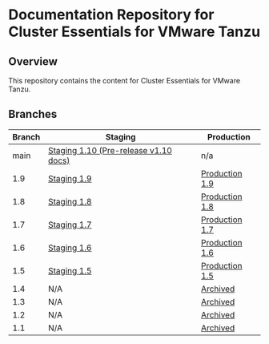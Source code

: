 # Documentation Repository for Cluster Essentials for VMware Tanzu

## Overview

This repository contains the content for Cluster Essentials for VMware Tanzu.

## Branches

| Branch | Staging | Production |
|--------|---------|------------|
| main    | [Staging 1.10 (Pre-release v1.10 docs)](https://docs-staging.vmware.com/en/Cluster-Essentials-for-VMware-Tanzu/1.10/cluster-essentials/deploy.html)    | n/a       |
| 1.9    | [Staging 1.9](https://docs-staging.vmware.com/en/Cluster-Essentials-for-VMware-Tanzu/1.9/cluster-essentials/deploy.html)    | [Production 1.9](https://docs.vmware.com/en/Cluster-Essentials-for-VMware-Tanzu/1.9/cluster-essentials/deploy.html) |
| 1.8    | [Staging 1.8](https://docs-staging.vmware.com/en/Cluster-Essentials-for-VMware-Tanzu/1.8/cluster-essentials/deploy.html)    | [Production 1.8](https://docs.vmware.com/en/Cluster-Essentials-for-VMware-Tanzu/1.8/cluster-essentials/deploy.html) |
| 1.7    | [Staging 1.7](https://docs-staging.vmware.com/en/Cluster-Essentials-for-VMware-Tanzu/1.7/cluster-essentials/deploy.html)    | [Production 1.7](https://docs.vmware.com/en/Cluster-Essentials-for-VMware-Tanzu/1.7/cluster-essentials/deploy.html)
| 1.6    | [Staging 1.6](https://docs-staging.vmware.com/en/Cluster-Essentials-for-VMware-Tanzu/1.6/cluster-essentials/deploy.html)    | [Production 1.6](https://docs.vmware.com/en/Cluster-Essentials-for-VMware-Tanzu/1.6/cluster-essentials/deploy.html)       |
| 1.5    | [Staging 1.5](https://docs-staging.vmware.com/en/Cluster-Essentials-for-VMware-Tanzu/1.5/cluster-essentials/deploy.html)    | [Production 1.5](https://docs.vmware.com/en/Cluster-Essentials-for-VMware-Tanzu/1.5/cluster-essentials/deploy.html)       |
| 1.4    | N/A    | [Archived](https://docs.vmware.com/en/Cluster-Essentials-for-VMware-Tanzu/1.4/cluster-essentials.pdf)       |
| 1.3    | N/A    | [Archived](https://docs.vmware.com/en/Cluster-Essentials-for-VMware-Tanzu/1.3/cluster-essentials.pdf)       |
| 1.2    | N/A    | [Archived](https://docs.vmware.com/en/Cluster-Essentials-for-VMware-Tanzu/1.2/cluster-essentials.pdf)       |
| 1.1    | N/A    | [Archived](https://docs.vmware.com/en/Cluster-Essentials-for-VMware-Tanzu/1.1/cluster-essentials.pdf)       |
